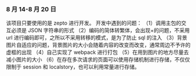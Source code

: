 ### 8 月 14-8 月 20 日

该项目只要使用的是 zepto 进行开发。
开发中遇到的问题：
（1）调用主包的交互必须是 JSON 字符串的形式
（2）编码的简体转繁体，会出现+的问题，不采用 url 进行编码即可，之所以不采用转移的模式，是为了防止 sql 的注入
（3）背景图片自适应的问题，背景图片的大小会随着内容的改变而改变，通常周边不予许的虚框的出现
（4）自己实现了 webpack 进行打包
（5）在用到图片的地方尽量去减小图片的大小
（6）在存在多次请求的页面可以使用存储机制进行存储，不仅仅限制于 session 和 localstory，也可以利用常量进行存储。
